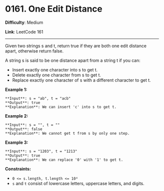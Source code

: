 # 0161. One Edit Distance

**Difficulty**: Medium

**Link**: LeetCode 161

---

Given two strings s and t, return true if they are both one edit distance apart, otherwise return false.

A string s is said to be one distance apart from a string t if you can:

- Insert exactly one character into s to get t.
- Delete exactly one character from s to get t.
- Replace exactly one character of s with a different character to get t.

**Example 1:**

    **Input**: s = "ab", t = "acb"
    **Output**: true
    **Explanation**: We can insert 'c' into s to get t.

**Example 2:**

    **Input**: s = "", t = ""
    **Output**: false
    **Explanation**: We cannot get t from s by only one step.

**Example 3:**

    **Input**: s = "1203", t = "1213"
    **Output**: true
    **Explanation**: We can replace '0' with '1' to get t.

**Constraints:**

- `0 <= s.length, t.length <= 10⁴`
- `s` and `t` consist of lowercase letters, uppercase letters, and digits.
